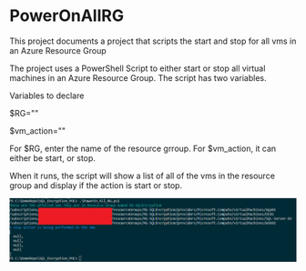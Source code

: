 # PowerOnAllRG
This project documents a project that scripts the start and stop for all vms in an Azure Resource Group

The project uses a PowerShell Script to either start or stop all virtual machines in an Azure Resource Group.  The script has two variables.

Variables to declare

$RG="<resource group name>" 
  
$vm_action="<action type>" 
  
For $RG, enter the name of the resource grroup.  For $vm_action, it can either be start, or stop.

When it runs, the script will show a list of all of the vms in the resource group and display if the action is start or stop.

![](images/outputscreenshot01.png)
